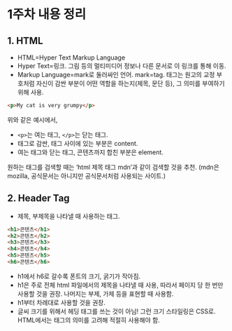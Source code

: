 # 1주차 내용 정리

## 1. HTML

* HTML=Hyper Text Markup Language  
* Hyper Text=링크. 그림 등의 멀티미디어 정보나 다른 문서로 이 링크를 통해 이동.  
* Markup Language=mark로 둘러싸인 언어. mark=tag. 태그는 원고의 교정 부호처럼 자신이 감싼 부분이 어떤 역할을 하는지(제목, 문단 등), 그 의미를 부여하기 위해 사용.

```html
<p>My cat is very grumpy</p>
```

위와 같은 예시에서,  
* `<p>`는 여는 태그, `</p>`는 닫는 태그.  
* 태그로 감싼, 태그 사이에 있는 부분은 content.  
* 여는 태그와 닫는 태그, 콘텐츠까지 합친 부분은 element.

원하는 태그를 검색할 때는 ‘html 제목 태그 mdn’과 같이 검색할 것을 추천. (mdn은 mozilla, 공식문서는 아니지만 공식문서처럼 사용되는 사이트.)


## 2. Header Tag

* 제목, 부제목을 나타낼 때 사용하는 태그.

```html
<h1>콘텐츠</h1>
<h2>콘텐츠</h2>
<h3>콘텐츠</h3>
<h4>콘텐츠</h4>
<h5>콘텐츠</h5>
<h6>콘텐츠</h6>
```

* h1에서 h6로 갈수록 폰트의 크기, 굵기가 작아짐.
* h1은 주로 전체 html 파일에서의 제목을 나타낼 때 사용, 따라서 페이지 당 한 번만 사용할 것을 권장. 나머지는 부제, 가제 등을 표현할 때 사용함.
* h1부터 차례대로 사용할 것을 권장.
* 글씨 크기를 위해서 헤딩 태그를 쓰는 것이 아님! 그런 크기 스타일링은 CSS로. HTML에서는 태그의 의미를 고려해 적절히 사용해야 함.
